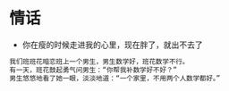 # 情话

- 你在瘦的时候走进我的心里，现在胖了，就出不去了

```js
我们班班花暗恋班上一个男生，男生数学好，班花数学不行。
有一天，班花鼓起勇气问男生：“你帮我补数学好不好？”
男生悠悠地看了她一眼，淡淡地道：“一个家里，不用两个人数学都好。”
```
